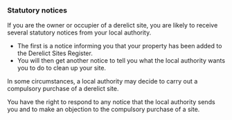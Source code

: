 ###  Statutory notices

If you are the owner or occupier of a derelict site, you are likely to receive
several statutory notices from your local authority.

  * The first is a notice informing you that your property has been added to the Derelict Sites Register. 
  * You will then get another notice to tell you what the local authority wants you to do to clean up your site. 

In some circumstances, a local authority may decide to carry out a compulsory
purchase of a derelict site.

You have the right to respond to any notice that the local authority sends you
and to make an objection to the compulsory purchase of a site.
